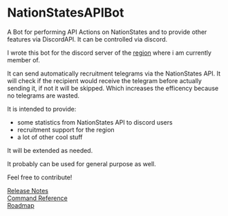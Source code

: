 # NationStatesAPIBot
A Bot for performing API Actions on NationStates and to provide other features via DiscordAPI. It can be controlled via discord.

I wrote this bot for the discord server of the [region](https://www.nationstates.net/region=the_free_nations_region "The Free Nations Region") where i am currently member of. 

It can send automatically recruitment telegrams via the NationStates API.
It will check if the recipient would receive the telegram before actually sending it, if not it will be skipped. Which increases the efficency because no telegrams are wasted.

It is intended to provide:
  - some statistics from NationStates API to discord users
  - recruitment support for the region
  - a lot of other cool stuff
  
It will be extended as needed.

It probably can be used for general purpose as well.

Feel free to contribute!

[Release Notes](https://github.com/drehtisch/NationStatesAPIBot/wiki/Release-Notes)  
[Command Reference](https://github.com/drehtisch/NationStatesAPIBot/wiki/Command-Reference)  
[Roadmap](https://github.com/drehtisch/NationStatesAPIBot/wiki/Roadmap)  
